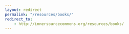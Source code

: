```yaml
---
layout: redirect
permalink: "/resources/books/"
redirect_to:
    - http://innersourcecommons.org/resources/books/
---
```


